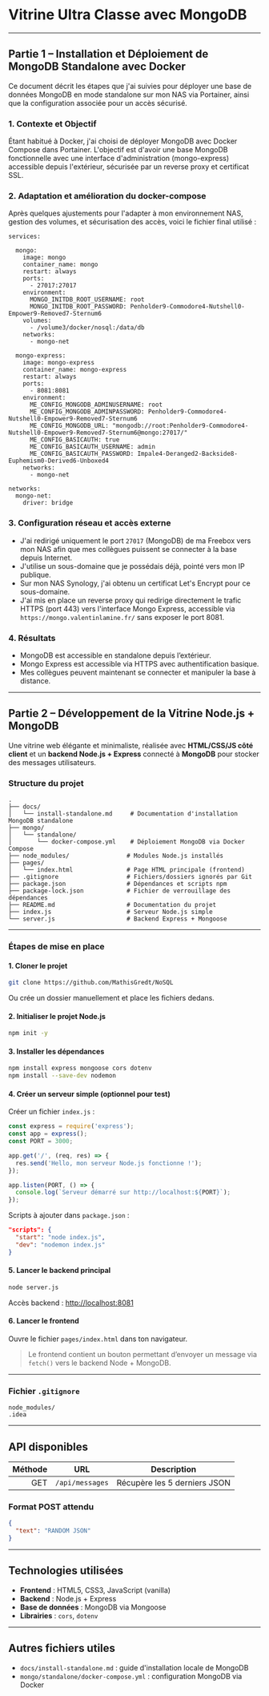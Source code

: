 
# Vitrine Ultra Classe avec MongoDB

---

## Partie 1 – Installation et Déploiement de MongoDB Standalone avec Docker

Ce document décrit les étapes que j'ai suivies pour déployer une base de données MongoDB en mode standalone sur mon NAS via Portainer, ainsi que la configuration associée pour un accès sécurisé.

### 1. Contexte et Objectif

Étant habitué à Docker, j'ai choisi de déployer MongoDB avec Docker Compose dans Portainer. L'objectif est d'avoir une base MongoDB fonctionnelle avec une interface d'administration (mongo-express) accessible depuis l'extérieur, sécurisée par un reverse proxy et certificat SSL.


### 2. Adaptation et amélioration du docker-compose

Après quelques ajustements pour l'adapter à mon environnement NAS, gestion des volumes, et sécurisation des accès, voici le fichier final utilisé :

```
services:

  mongo:
    image: mongo
    container_name: mongo
    restart: always
    ports:
      - 27017:27017
    environment:
      MONGO_INITDB_ROOT_USERNAME: root
      MONGO_INITDB_ROOT_PASSWORD: Penholder9-Commodore4-Nutshell0-Empower9-Removed7-Sternum6
    volumes:
      - /volume3/docker/nosql:/data/db
    networks:
      - mongo-net

  mongo-express:
    image: mongo-express
    container_name: mongo-express
    restart: always
    ports:
      - 8081:8081
    environment:
      ME_CONFIG_MONGODB_ADMINUSERNAME: root
      ME_CONFIG_MONGODB_ADMINPASSWORD: Penholder9-Commodore4-Nutshell0-Empower9-Removed7-Sternum6
      ME_CONFIG_MONGODB_URL: "mongodb://root:Penholder9-Commodore4-Nutshell0-Empower9-Removed7-Sternum6@mongo:27017/"
      ME_CONFIG_BASICAUTH: true
      ME_CONFIG_BASICAUTH_USERNAME: admin
      ME_CONFIG_BASICAUTH_PASSWORD: Impale4-Deranged2-Backside8-Euphemism0-Derived6-Unboxed4
    networks:
      - mongo-net

networks:
  mongo-net:
    driver: bridge
```

### 3. Configuration réseau et accès externe

* J'ai redirigé uniquement le port `27017` (MongoDB) de ma Freebox vers mon NAS afin que mes collègues puissent se connecter à la base depuis Internet.
* J'utilise un sous-domaine que je possédais déjà, pointé vers mon IP publique.
* Sur mon NAS Synology, j'ai obtenu un certificat Let's Encrypt pour ce sous-domaine.
* J'ai mis en place un reverse proxy qui redirige directement le trafic HTTPS (port 443) vers l'interface Mongo Express, accessible via `https://mongo.valentinlamine.fr/` sans exposer le port 8081.

### 4. Résultats

* MongoDB est accessible en standalone depuis l’extérieur.
* Mongo Express est accessible via HTTPS avec authentification basique.
* Mes collègues peuvent maintenant se connecter et manipuler la base à distance.

---

## Partie 2 – Développement de la Vitrine Node.js + MongoDB

Une vitrine web élégante et minimaliste, réalisée avec **HTML/CSS/JS côté client** et un **backend Node.js + Express** connecté à **MongoDB** pour stocker des messages utilisateurs.

### Structure du projet

```
.
├── docs/
│   └── install-standalone.md     # Documentation d'installation MongoDB standalone
├── mongo/
│   └── standalone/
│       └── docker-compose.yml    # Déploiement MongoDB via Docker Compose
├── node_modules/                # Modules Node.js installés
├── pages/
│   └── index.html               # Page HTML principale (frontend)
├── .gitignore                   # Fichiers/dossiers ignorés par Git
├── package.json                 # Dépendances et scripts npm
├── package-lock.json            # Fichier de verrouillage des dépendances
├── README.md                    # Documentation du projet
├── index.js                     # Serveur Node.js simple
└── server.js                    # Backend Express + Mongoose
```

---

### Étapes de mise en place

#### 1. Cloner le projet

```bash
git clone https://github.com/MathisGredt/NoSQL
```

Ou crée un dossier manuellement et place les fichiers dedans.

#### 2. Initialiser le projet Node.js

```bash
npm init -y
```

#### 3. Installer les dépendances

```bash
npm install express mongoose cors dotenv
npm install --save-dev nodemon
```

#### 4. Créer un serveur simple (optionnel pour test)

Créer un fichier `index.js` :

```js
const express = require('express');
const app = express();
const PORT = 3000;

app.get('/', (req, res) => {
  res.send('Hello, mon serveur Node.js fonctionne !');
});

app.listen(PORT, () => {
  console.log(`Serveur démarré sur http://localhost:${PORT}`);
});
```

Scripts à ajouter dans `package.json` :

```json
"scripts": {
  "start": "node index.js",
  "dev": "nodemon index.js"
}
```

#### 5. Lancer le backend principal

```bash
node server.js
```

Accès backend : [http://localhost:8081](http://localhost:8081)

#### 6. Lancer le frontend

Ouvre le fichier `pages/index.html` dans ton navigateur.

> Le frontend contient un bouton permettant d’envoyer un message via `fetch()` vers le backend Node + MongoDB.

---

### Fichier `.gitignore`

```
node_modules/
.idea
```

---

## API disponibles

| Méthode | URL             | Description                  |
| ------: | --------------- | ---------------------------- |
|     GET | `/api/messages` | Récupère les 5 derniers JSON |

### Format POST attendu

```json
{
  "text": "RANDOM JSON"
}
```

---

## Technologies utilisées

* **Frontend** : HTML5, CSS3, JavaScript (vanilla)
* **Backend** : Node.js + Express
* **Base de données** : MongoDB via Mongoose
* **Librairies** : `cors`, `dotenv`

---


## Autres fichiers utiles

* `docs/install-standalone.md` : guide d'installation locale de MongoDB
* `mongo/standalone/docker-compose.yml` : configuration MongoDB via Docker
